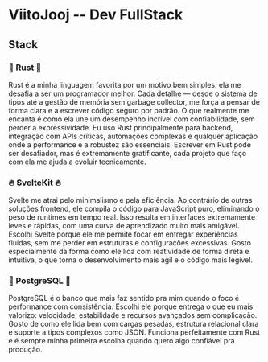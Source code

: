 # ViitoJooj -- Dev FullStack
## Stack
### 🦀 Rust 🦀
Rust é a minha linguagem favorita por um motivo bem simples: ela me desafia a ser um programador melhor. Cada detalhe — desde o sistema de tipos até a gestão de memória sem garbage collector, me força a pensar de forma clara e a escrever código seguro por padrão. O que realmente me encanta é como ela une um desempenho incrível com confiabilidade, sem perder a expressividade. Eu uso Rust principalmente para backend, integração com APIs críticas, automações complexas e qualquer aplicação onde a performance e a robustez são essenciais. Escrever em Rust pode ser desafiador, mas é extremamente gratificante, cada projeto que faço com ela me ajuda a evoluir tecnicamente.

### 🔥 SvelteKit 🔥
Svelte me atrai pelo minimalismo e pela eficiência. Ao contrário de outras soluções frontend, ele compila o código para JavaScript puro, eliminando o peso de runtimes em tempo real. Isso resulta em interfaces extremamente leves e rápidas, com uma curva de aprendizado muito mais amigável. Escolhi Svelte porque ele me permite focar em entregar experiências fluídas, sem me perder em estruturas e configurações excessivas. Gosto especialmente da forma como ele lida com reatividade de forma direta e intuitiva, o que torna o desenvolvimento mais ágil e o código mais legível.

### 🐘 PostgreSQL 🐘

PostgreSQL é o banco que mais faz sentido pra mim quando o foco é performance com consistência. Escolhi ele porque entrega o que eu mais valorizo: velocidade, estabilidade e recursos avançados sem complicação. Gosto de como ele lida bem com cargas pesadas, estrutura relacional clara e suporte a tipos complexos como JSON. Funciona perfeitamente com Rust e é sempre minha primeira escolha quando quero algo confiável pra produção.
